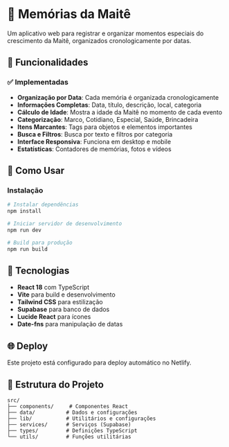 # 📸 Memórias da Maitê

Um aplicativo web para registrar e organizar momentos especiais do crescimento da Maitê, organizados cronologicamente por datas.

## 🎯 Funcionalidades

### ✅ Implementadas
- **Organização por Data**: Cada memória é organizada cronologicamente
- **Informações Completas**: Data, título, descrição, local, categoria
- **Cálculo de Idade**: Mostra a idade da Maitê no momento de cada evento
- **Categorização**: Marco, Cotidiano, Especial, Saúde, Brincadeira
- **Itens Marcantes**: Tags para objetos e elementos importantes
- **Busca e Filtros**: Busca por texto e filtros por categoria
- **Interface Responsiva**: Funciona em desktop e mobile
- **Estatísticas**: Contadores de memórias, fotos e vídeos

## 🚀 Como Usar

### Instalação
```bash
# Instalar dependências
npm install

# Iniciar servidor de desenvolvimento
npm run dev

# Build para produção
npm run build
```

## 🔧 Tecnologias

- **React 18** com TypeScript
- **Vite** para build e desenvolvimento
- **Tailwind CSS** para estilização
- **Supabase** para banco de dados
- **Lucide React** para ícones
- **Date-fns** para manipulação de datas

## 🌐 Deploy

Este projeto está configurado para deploy automático no Netlify.

## 📝 Estrutura do Projeto

```
src/
├── components/     # Componentes React
├── data/          # Dados e configurações
├── lib/           # Utilitários e configurações
├── services/      # Serviços (Supabase)
├── types/         # Definições TypeScript
└── utils/         # Funções utilitárias
```